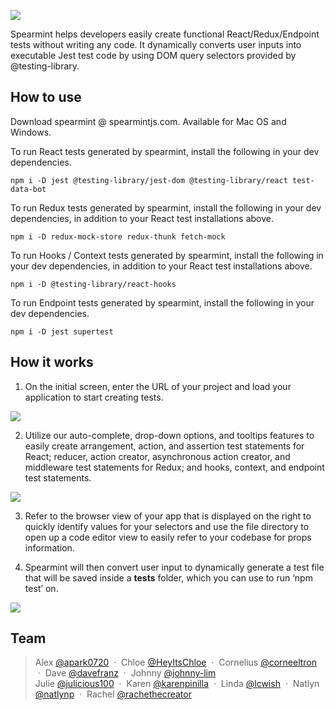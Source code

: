 ![](https://lh5.googleusercontent.com/5Gr2dZXHJdmIiASsPw9put-6mR20e4g1gOk-af4krREaJ7NqkZnqXLD5QgiotfNHYhGRh387HSqdhjRwxdwOvQzg9ChhfIrZz0FdxVu6gktBtG-sy1MX6Xq36Gmrzu_6G_K7LDQZ)

Spearmint helps developers easily create functional React/Redux/Endpoint tests without writing any code. It dynamically converts user inputs into executable Jest test code by using DOM query selectors provided by @testing-library.

## How to use

Download spearmint @ spearmintjs.com. Available for Mac OS and Windows.

To run React tests generated by spearmint, install the following in your dev dependencies.

    npm i -D jest @testing-library/jest-dom @testing-library/react test-data-bot

To run Redux tests generated by spearmint, install the following in your dev dependencies, in addition to your React test installations above.

    npm i -D redux-mock-store redux-thunk fetch-mock

To run Hooks / Context tests generated by spearmint, install the following in your dev dependencies, in addition to your React test installations above.

    npm i -D @testing-library/react-hooks

To run Endpoint tests generated by spearmint, install the following in your dev dependencies.

    npm i -D jest supertest

## How it works

1.  On the initial screen, enter the URL of your project and load your application to start creating tests.

![](https://lh4.googleusercontent.com/CAFpoefRUUxgNosudQuc7gabSReFiI_puZ_WTjrzUSzB6pgOUdQ1babF2mxJql2lC8TQ-jjVLOgG5Qka8SUfF2fi-u2H9xSP7rZ_0Udpj-ISFPAY028UYKIUZcgOApnipVZwE7xh)

2.  Utilize our auto-complete, drop-down options, and tooltips features to easily create arrangement, action, and assertion test statements for React; reducer, action creator, asynchronous action creator, and middleware test statements for Redux; and hooks, context, and endpoint test statements.

![](https://lh5.googleusercontent.com/5VYUlGG5VDdZxdZEh5aokuilhKRp8B5QyVmxvtW_abLYCAzYN-s-el1oV5WMtGuTzbEO2I6l8Ys_yK2gC0fCi8ISHwjh4LlgezsrPWd7mDEtLbPqBYf1J4pgkGmfIV4yq4I_dpQg)

3.  Refer to the browser view of your app that is displayed on the right to quickly identify values for your selectors and use the file directory to open up a code editor view to easily refer to your codebase for props information.

4.  Spearmint will then convert user input to dynamically generate a test file that will be saved inside a **tests** folder, which you can use to run ‘npm test’ on.

![](https://lh4.googleusercontent.com/zE-ty31I22R7P9-ubFIb4ko6MOBb7r1-56cHX65h9AcF9IsE22RhPKMEdhyR0MJ3PbqNovj1uwxF2T5_klwZ2sWniXfCiXfaEysjQgH5NRskaDFNd-TOGce0oTMn2jPaPEGFHlEq)

## Team

> Alex [@apark0720](https://github.com/apark0720) &nbsp;&middot;&nbsp;
> Chloe [@HeyItsChloe](https://github.com/HeyItsChloe) &nbsp;&middot;&nbsp;
> Cornelius [@corneeltron](https://github.com/corneeltron) &nbsp;&middot;&nbsp;
> Dave [@davefranz](https://github.com/davefranz) &nbsp;&middot;&nbsp;
> Johnny [@johnny-lim](https://github.com/johnny-lim) <br />
> Julie [@julicious100](https://github.com/julicious100) &nbsp;&middot;&nbsp;
> Karen [@karenpinilla](https://github.com/karenpinilla) &nbsp;&middot;&nbsp;
> Linda [@lcwish](https://github.com/lcwish) &nbsp;&middot;&nbsp;
> Natlyn [@natlynp](https://github.com/natlynp) &nbsp;&middot;&nbsp;
> Rachel [@rachethecreator](https://github.com/rachethecreator)
